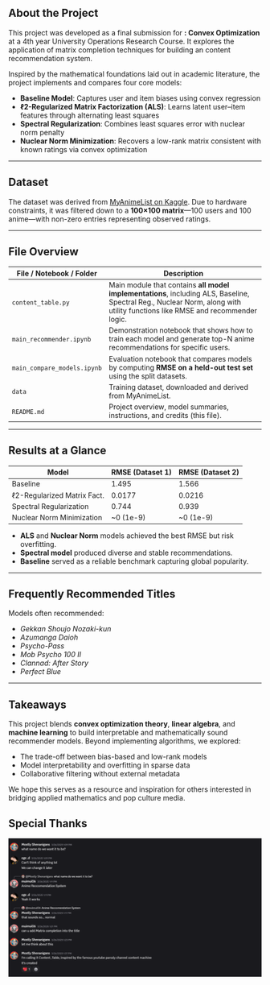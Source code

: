 ## About the Project

This project was developed as a final submission for **: Convex Optimization** at a 4th year University Operations Research Course. It explores the application of matrix completion techniques for building an content recommendation system.

Inspired by the mathematical foundations laid out in academic literature, the project implements and compares four core models:

- **Baseline Model**: Captures user and item biases using convex regression
- **ℓ2-Regularized Matrix Factorization (ALS)**: Learns latent user–item features through alternating least squares
- **Spectral Regularization**: Combines least squares error with nuclear norm penalty
- **Nuclear Norm Minimization**: Recovers a low-rank matrix consistent with known ratings via convex optimization

---

## Dataset

The dataset was derived from [MyAnimeList on Kaggle](https://www.kaggle.com/datasets/marlesson/myanimelist-dataset-animes-profiles-reviews). Due to hardware constraints, it was filtered down to a **100×100 matrix**—100 users and 100 anime—with non-zero entries representing observed ratings.

---

## File Overview

| File / Notebook / Folder         | Description                                                                 |
|----------------------------------|-----------------------------------------------------------------------------|
| `content_table.py`               | Main module that contains **all model implementations**, including ALS, Baseline, Spectral Reg., Nuclear Norm, along with utility functions like RMSE and recommender logic. |
| `main_recommender.ipynb`         | Demonstration notebook that shows how to train each model and generate top-N anime recommendations for specific users. |
| `main_compare_models.ipynb`      | Evaluation notebook that compares models by computing **RMSE on a held-out test set** using the split datasets. |
| `data`                           | Training dataset, downloaded and derived from MyAnimeList. |
| `README.md`                      | Project overview, model summaries, instructions, and credits (this file). |


---

## Results at a Glance

| Model                        | RMSE (Dataset 1) | RMSE (Dataset 2) |
|-----------------------------|------------------|------------------|
| Baseline                    | 1.495            | 1.566            |
| ℓ2-Regularized Matrix Fact. | 0.0177           | 0.0216           |
| Spectral Regularization     | 0.744            | 0.939            |
| Nuclear Norm Minimization   | ~0 (1e-9)         | ~0 (1e-9)         |

- **ALS** and **Nuclear Norm** models achieved the best RMSE but risk overfitting.
- **Spectral model** produced diverse and stable recommendations.
- **Baseline** served as a reliable benchmark capturing global popularity.

---

## Frequently Recommended Titles

Models often recommended:
- *Gekkan Shoujo Nozaki-kun*
- *Azumanga Daioh*
- *Psycho-Pass*
- *Mob Psycho 100 II*
- *Clannad: After Story*
- *Perfect Blue*

---

## Takeaways

This project blends **convex optimization theory**, **linear algebra**, and **machine learning** to build interpretable and mathematically sound recommender models. Beyond implementing algorithms, we explored:

- The trade-off between bias-based and low-rank models
- Model interpretability and overfitting in sparse data
- Collaborative filtering without external metadata

We hope this serves as a resource and inspiration for others interested in bridging applied mathematics and pop culture media.


## Special Thanks
![](image.png)

